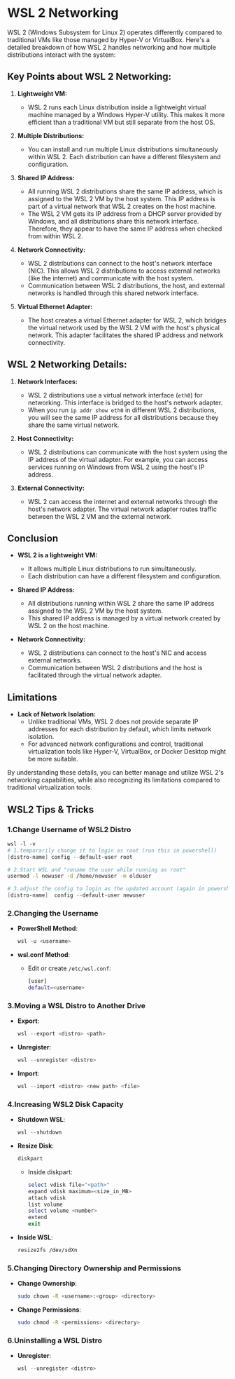 # WSL 2 Networking

WSL 2 (Windows Subsystem for Linux 2) operates differently compared to traditional VMs like those managed by Hyper-V or VirtualBox. Here's a detailed breakdown of how WSL 2 handles networking and how multiple distributions interact with the system:

## Key Points about WSL 2 Networking:

1. **Lightweight VM:**

   - WSL 2 runs each Linux distribution inside a lightweight virtual machine managed by a Windows Hyper-V utility. This makes it more efficient than a traditional VM but still separate from the host OS.

2. **Multiple Distributions:**

   - You can install and run multiple Linux distributions simultaneously within WSL 2. Each distribution can have a different filesystem and configuration.

3. **Shared IP Address:**

   - All running WSL 2 distributions share the same IP address, which is assigned to the WSL 2 VM by the host system. This IP address is part of a virtual network that WSL 2 creates on the host machine.
   - The WSL 2 VM gets its IP address from a DHCP server provided by Windows, and all distributions share this network interface. Therefore, they appear to have the same IP address when checked from within WSL 2.

4. **Network Connectivity:**

   - WSL 2 distributions can connect to the host's network interface (NIC). This allows WSL 2 distributions to access external networks (like the internet) and communicate with the host system.
   - Communication between WSL 2 distributions, the host, and external networks is handled through this shared network interface.

5. **Virtual Ethernet Adapter:**
   - The host creates a virtual Ethernet adapter for WSL 2, which bridges the virtual network used by the WSL 2 VM with the host's physical network. This adapter facilitates the shared IP address and network connectivity.

## WSL 2 Networking Details:

1. **Network Interfaces:**

   - WSL 2 distributions use a virtual network interface (`eth0`) for networking. This interface is bridged to the host's network adapter.
   - When you run `ip addr show eth0` in different WSL 2 distributions, you will see the same IP address for all distributions because they share the same virtual network.

2. **Host Connectivity:**

   - WSL 2 distributions can communicate with the host system using the IP address of the virtual adapter. For example, you can access services running on Windows from WSL 2 using the host's IP address.

3. **External Connectivity:**
   - WSL 2 can access the internet and external networks through the host's network adapter. The virtual network adapter routes traffic between the WSL 2 VM and the external network.

## Conclusion

- **WSL 2 is a lightweight VM:**

  - It allows multiple Linux distributions to run simultaneously.
  - Each distribution can have a different filesystem and configuration.

- **Shared IP Address:**

  - All distributions running within WSL 2 share the same IP address assigned to the WSL 2 VM by the host system.
  - This shared IP address is managed by a virtual network created by WSL 2 on the host machine.

- **Network Connectivity:**
  - WSL 2 distributions can connect to the host's NIC and access external networks.
  - Communication between WSL 2 distributions and the host is facilitated through the virtual network adapter.

## Limitations

- **Lack of Network Isolation:**
  - Unlike traditional VMs, WSL 2 does not provide separate IP addresses for each distribution by default, which limits network isolation.
  - For advanced network configurations and control, traditional virtualization tools like Hyper-V, VirtualBox, or Docker Desktop might be more suitable.

By understanding these details, you can better manage and utilize WSL 2's networking capabilities, while also recognizing its limitations compared to traditional virtualization tools.

## WSL2 Tips & Tricks

### **1.Change Username of WSL2 Distro**

```powershell
wsl -l -v
# 1.temporarily change it to login as root (run this in powershell)
[distro-name] config --default-user root
```

```bash
# 2.Start WSL and "rename the user while running as root"
usermod -l newuser -d /home/newuser -m olduser
```

```powershell
# 3.adjust the config to login as the updated account (again in powershell)
[distro-name]  config --default-user newuser
```

### **2.Changing the Username**

- **PowerShell Method**:

  ```powershell
  wsl -u <username>
  ```

- **wsl.conf Method**:

  - Edit or create `/etc/wsl.conf`:

    ```bash
    [user]
    default=<username>
    ```

### **3.Moving a WSL Distro to Another Drive**

- **Export**:

  ```powershell
  wsl --export <distro> <path>
  ```

- **Unregister**:

  ```powershell
  wsl --unregister <distro>
  ```

- **Import**:

  ```powershell
  wsl --import <distro> <new path> <file>
  ```

### **4.Increasing WSL2 Disk Capacity**

- **Shutdown WSL**:

  ```powershell
  wsl --shutdown
  ```

- **Resize Disk**:

  ```powershell
  diskpart
  ```

  - Inside diskpart:

    ```powershell
    select vdisk file="<path>"
    expand vdisk maximum=<size_in_MB>
    attach vdisk
    list volume
    select volume <number>
    extend
    exit
    ```

- **Inside WSL**:

  ```bash
  resize2fs /dev/sdXn
  ```

### **5.Changing Directory Ownership and Permissions**

- **Change Ownership**:

  ```bash
  sudo chown -R <username>:<group> <directory>
  ```

- **Change Permissions**:

  ```bash
  sudo chmod -R <permissions> <directory>
  ```

### **6.Uninstalling a WSL Distro**

- **Unregister**:

  ```powershell
  wsl --unregister <distro>
  ```
